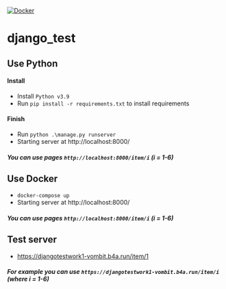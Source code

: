 [![Docker](https://github.com/Vombit/Device_Moving_View/actions/workflows/docker-image.yml/badge.svg)](https://github.com/Vombit/Device_Moving_View/actions/workflows/docker-image.yml)
# django_test 


## Use Python
#### Install
* Install `Python v3.9`
* Run `pip install -r requirements.txt` to install requirements

#### Finish
* Run `python .\manage.py runserver`
* Starting server at http://localhost:8000/
##### You can use pages `http://localhost:8000/item/i` (i = 1-6)



## Use Docker
* `docker-compose up`
* Starting server at http://localhost:8000/
##### You can use pages `http://localhost:8000/item/i` (i = 1-6)



## Test server
* https://djangotestwork1-vombit.b4a.run/item/1
##### For example you can use `https://djangotestwork1-vombit.b4a.run/item/i` (where i = 1-6)
